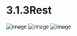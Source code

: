 # 3.1.3Rest
![image](https://github.com/ivan866666/3.1.3Rest/assets/134066841/da3de947-8fa1-49c4-a9f4-f9e292a40a69)
![image](https://github.com/ivan866666/3.1.3Rest/assets/134066841/004f1a3f-82b0-475d-8095-68655ab65706)
![image](https://github.com/ivan866666/3.1.3Rest/assets/134066841/2917b316-c27f-468a-a08e-90643325c773)
